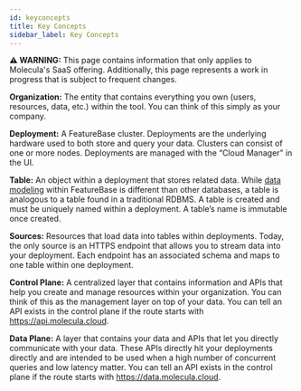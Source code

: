 ```yaml
---
id: keyconcepts
title: Key Concepts
sidebar_label: Key Concepts
---
```


 **⚠ WARNING:** This page contains information that only applies to Molecula's SaaS offering. Additionally, this page represents a work in progress that is subject to frequent changes. 

**Organization:** The entity that contains everything you own (users, resources, data, etc.) within the tool. You can think of this simply as your company.

**Deployment:** A FeatureBase cluster. Deployments are the underlying hardware used to both store and query your data. Clusters can consist of one or more nodes. Deployments are managed with the “Cloud Manager” in the UI.

**Table:** An object within a deployment that stores related data. While [data modeling](/data-modeling-guide/data-modeling) within FeatureBase is different than other databases, a table is analogous to a table found in a traditional RDBMS. A table is created and must be uniquely named within a deployment. A table’s name is immutable once created.

**Sources:** Resources that load data into tables within deployments. Today, the only source is an HTTPS endpoint that allows you to stream data into your deployment. Each endpoint has an associated schema and maps to one table within one deployment.

**Control Plane:** A centralized layer that contains information and APIs that help you create and manage resources within your organization. You can think of this as the management layer on top of your data. You can tell an API exists in the control plane if the route starts with https://api.molecula.cloud.

**Data Plane:** A layer that contains your data and APIs that let you directly communicate with your data. These APIs directly hit your deployments directly and are intended to be used when a high number of concurrent queries and low latency matter. You can tell an API exists in the control plane if the route starts with https://data.molecula.cloud.
